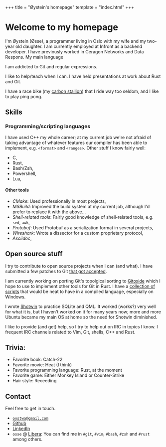+++
title = "Øystein's homepage"
template = "index.html"
+++

# Welcome to my homepage

I'm Øystein (Øsse), a programmer living in Oslo with my wife and my two-year
old daughter. I am currently employed at Infront as a backend developer. I have
previously worked in Ceragon Networks and Data Respons. My main language

I am addicted to Git and regular expressions.

I like to help/teach when I can. I have held presentations at work about Rust
and Git.

I have a race bike (my [carbon stallion](bike.jpg)) that I ride way too seldom,
and I like to play ping pong.


## Skills

### Programming/scripting languages

I have used C++ my whole career; at my current job we're not afraid of taking
advantage of whatever features our compiler has been able to implement, e.g.
`<format>` and `<ranges>`. Other stuff I know fairly well:

- C,
- Rust,
- Bash/Zsh,
- Powershell,
- Lua,

#### Other tools

- *CMake*: Used professionally in most projects,
- *MSBuild*: Improved the build system at my current job, although I'd prefer
  to replace it with the above...
- *Shell-related tools*: Fairly good knowledge of shell-related tools, e.g.
  `sed`, `awk`,
- *Protobuf*: Used Protobuf as a serialization format in several projects,
- *Wireshark*: Wrote a dissector for a custom proprietary protocol,
- *Asciidoc*,

## Open source stuff

I try to contribute to open source projects when I can (and what). I have
submitted a few patches to Git [that got
accepted](https://github.com/git/git/commits/master/?author=Osse).

I am currently working on porting Git's topolgical sorting to
[Gitoxide](https://github.com/Byron/gitoxide) which I hope to use to
implement other tools for Git in Rust. I have a [collection of
scripts](https://github.com/Osse/git-scripts) that would be neat to have in a
compiled language, especially on Windows.

I wrote [Shotwin](https://github.com/Osse/Shotwin) to practice SQLite and QML.
It worked (works?) very well for what it is, but I haven't worked on it for
many years now; more and more Ubuntu became my main OS at home so the need for
Shotwin diminished.

I like to provide (and get) help, so I try to help out on IRC in topics I know.
I frequent IRC channels related to Vim, Git, shells, C++ and Rust.

## Trivia:

- Favorite book: Catch-22
- Favorite movie: Heat (I think)
- Favorite programming language: Rust, at the moment
- Favorite game: Either Monkey Island or Counter-Strike
- Hair style: Receeding

## Contact

Feel free to get in touch.

- [`oystwa@gmail.com`](mailto:oystwa@gmail.com)
- [Github](https://github.com/Osse)
- [LinkedIn](https://www.linkedin.com/in/%C3%B8ystein-walle-45b71872)
- `osse` @ [Libera](https://libera.chat): You can find me in `#git`, `#vim`,
  `#bash`, `#zsh` and `#rust` among others.

